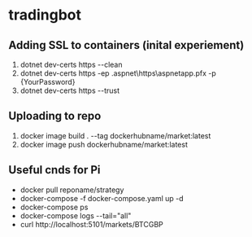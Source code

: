 # tradingbot
## Adding SSL to containers (inital experiement)
1. dotnet dev-certs https --clean
2. dotnet dev-certs https -ep .aspnet\https\aspnetapp.pfx -p {YourPassword}
3. dotnet dev-certs https --trust

## Uploading to repo
1. docker image build . --tag dockerhubname/market:latest
2. docker image push dockerhubname/market:latest

## Useful cnds for Pi
- docker pull reponame/strategy
- docker-compose -f docker-compose.yaml up -d
- docker-compose ps
- docker-compose logs --tail="all"
- curl http://localhost:5101/markets/BTCGBP